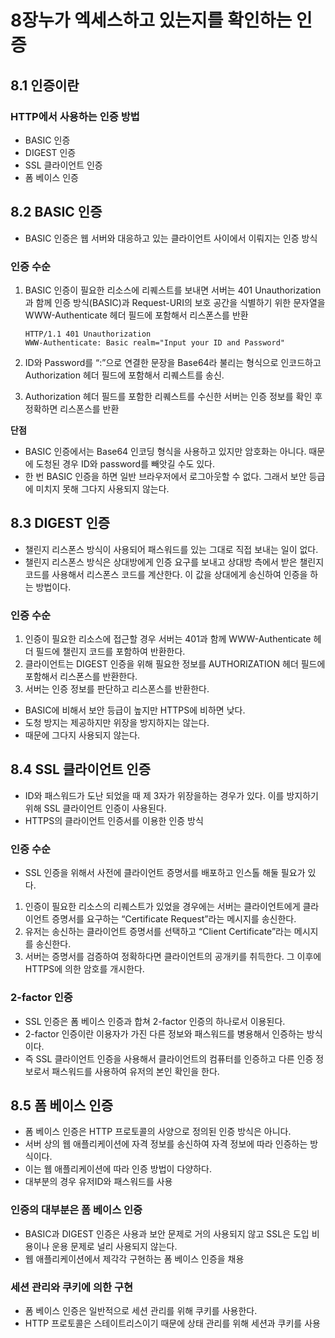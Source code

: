 # 8장누가 엑세스하고 있는지를 확인하는 인증

## 8.1 인증이란

### HTTP에서 사용하는 인증 방법

- BASIC 인증
- DIGEST 인증
- SSL 클라이언트 인증
- 폼 베이스 인증

## 8.2 BASIC 인증

- BASIC 인증은 웹 서버와 대응하고 있는 클라이언트 사이에서 이뤄지는 인증 방식

### 인증 수순

1. BASIC 인증이 필요한 리소스에 리퀘스트를 보내면 서버는 401 Unauthorization과 함께 인증 방식(BASIC)과 Request-URI의 보호 공간을 식별하기 위한 문자열을 WWW-Authenticate 헤더 필드에 포함해서 리스폰스를 반환
    
    ```
    HTTP/1.1 401 Unauthorization
    WWW-Authenticate: Basic realm="Input your ID and Password"
    ```
    
2. ID와 Password를 “:”으로 연결한 문장을 Base64라 불리는 형식으로 인코드하고 Authorization 헤더 필드에 포함해서 리퀘스트를 송신.
3. Authorization 헤더 필드를 포함한 리퀘스트를 수신한 서버는 인증 정보를 확인 후 정확하면 리스폰스를 반환

**단점**

- BASIC 인증에서는 Base64 인코딩 형식을 사용하고 있지만 암호화는 아니다. 때문에 도청된 경우 ID와 password를 빼앗길 수도 있다.
- 한 번 BASIC 인증을 하면 일반 브라우저에서 로그아웃할 수 없다. 그래서 보안 등급에 미치지 못해 그다지 사용되지 않는다.

## 8.3 DIGEST 인증

- 챌린지 리스폰스 방식이 사용되어 패스워드를 있는 그대로 직접 보내는 일이 없다.
- 챌린지 리스폰스 방식은 상대방에게 인증 요구를 보내고 상대방 측에서 받은 챌린지 코드를 사용해서 리스폰스 코드를 계산한다. 이 값을 상대에게 송신하여 인증을 하는 방법이다.

### 인증 수순

1. 인증이 필요한 리소스에 접근할 경우 서버는 401과 함께 WWW-Authenticate 헤더 필드에 챌린지 코드를 포함하여 반환한다.
2. 클라이언트는 DIGEST 인증을 위해 필요한 정보를 AUTHORIZATION 헤더 필드에 포함해서 리스폰스를 반환한다.
3. 서버는 인증 정보를 판단하고 리스폰스를 반환한다.
- BASIC에 비해서 보안 등급이 높지만 HTTPS에 비하면 낮다.
- 도청 방지는 제공하지만 위장을 방지하지는 않는다.
- 때문에 그다지 사용되지 않는다.

## 8.4 SSL 클라이언트 인증

- ID와 패스워드가 도난 되었을 때 제 3자가 위장을하는 경우가 있다. 이를 방지하기 위해 SSL 클라이언트 인증이 사용된다.
- HTTPS의 클라이언트 인증서를 이용한 인증 방식

### 인증 수순

- SSL 인증을 위해서 사전에 클라이언트 증명서를 배포하고 인스톨 해둘 필요가 있다.
1. 인증이 필요한 리소스의 리퀘스트가 있었을 경우에는 서버는 클라이언트에게 클라이언트 증명서를 요구하는 “Certificate Request”라는 메시지를 송신한다.
2. 유저는 송신하는 클라이언트 증명서를 선택하고 “Client Certificate”라는 메시지를 송신한다.
3. 서버는 증명서를 검증하여 정확하다면 클라이언트의 공개키를 취득한다. 그 이후에 HTTPS에 의한 암호를 개시한다.

### 2-factor 인증

- SSL 인증은 폼 베이스 인증과 합쳐 2-factor 인증의 하나로서 이용된다.
- 2-factor 인증이란 이용자가 가진 다른 정보와 패스워드를 병용해서 인증하는 방식이다.
- 즉 SSL 클라이언트 인증을 사용해서 클라이언트의 컴퓨터를 인증하고 다른 인증 정보로서 패스워드를 사용하여 유저의 본인 확인을 한다.

## 8.5 폼 베이스 인증

- 폼 베이스 인증은 HTTP 프로토콜의 사양으로 정의된 인증 방식은 아니다.
- 서버 상의 웹 애플리케이션에 자격 정보를 송신하여 자격 정보에 따라 인증하는 방식이다.
- 이는 웹 애플리케이션에 따라 인증 방법이 다양하다.
- 대부분의 경우 유저ID와 패스워드를 사용

### 인증의 대부분은 폼 베이스 인증

- BASIC과 DIGEST 인증은 사용과 보안 문제로 거의 사용되지 않고 SSL은 도입 비용이나 운용 문제로 널리 사용되지 않는다.
- 웹 애플리케이션에서 제각각 구현하는 폼 베이스 인증을 채용

### 세션 관리와 쿠키에 의한 구현

- 폼 베이스 인증은 일반적으로 세션 관리를 위해 쿠키를 사용한다.
- HTTP 프로토콜은 스테이트리스이기 때문에 상태 관리를 위해 세션과 쿠키를 사용
